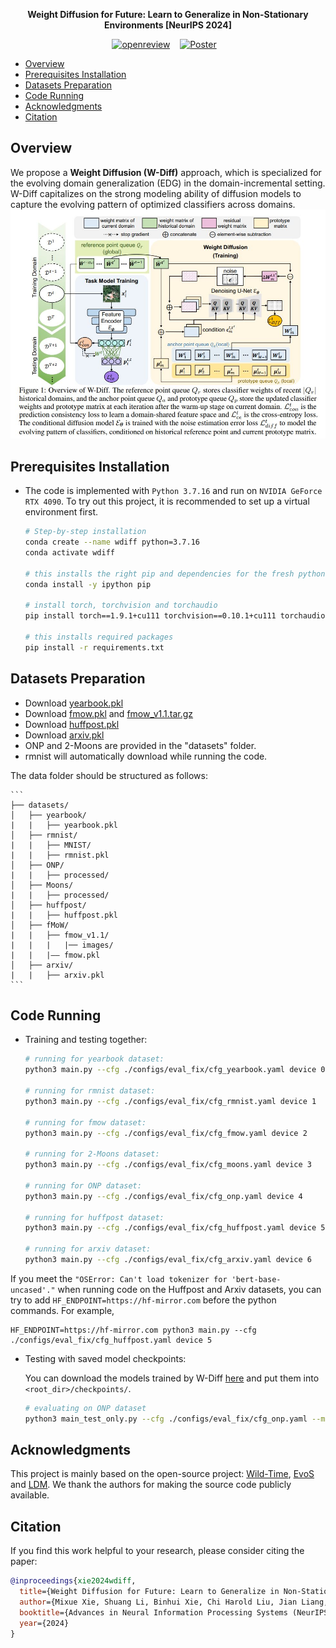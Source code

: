 <div align="center">  
  
**Weight Diffusion for Future: Learn to Generalize in Non-Stationary Environments [NeurIPS 2024]**

[![openreview](https://img.shields.io/badge/Paper-openreview-%23B31B1B?style=flat-square)](https://openreview.net/pdf?id=2cFUYnNL1m) &nbsp;&nbsp;
[![Poster](https://img.shields.io/badge/Poster-Dropbox-%23B31B1B?logo=dropbox&style=flat-square)](https://neurips.cc/media/PosterPDFs/NeurIPS%202024/96806.png?t=1730257792.3534477) &nbsp;&nbsp;

</div>


<!-- TOC -->

- [Overview](#overview)
- [Prerequisites Installation](#prerequisites-installation)
- [Datasets Preparation](#datasets-preparation)
- [Code Running](#code-running)
- [Acknowledgments](#acknowledgments)
- [Citation](#citation)

<!-- /TOC -->

## Overview

We propose a **Weight Diffusion (W-Diff)** approach, which is specialized for the evolving domain generalization (EDG) in the domain-incremental setting. W-Diff capitalizes on the strong modeling ability of diffusion models to capture the evolving pattern of optimized classifiers across domains.
![image](./Figures/Fig_W-Diff.jpg)

## Prerequisites Installation

* The code is implemented with `Python 3.7.16` and run on `NVIDIA GeForce RTX 4090`. To try out this project, it is recommended to set up a virtual environment first.

    ```bash
    # Step-by-step installation
    conda create --name wdiff python=3.7.16
    conda activate wdiff

    # this installs the right pip and dependencies for the fresh python
    conda install -y ipython pip
  
    # install torch, torchvision and torchaudio
    pip install torch==1.9.1+cu111 torchvision==0.10.1+cu111 torchaudio==0.9.1 -f https://download.pytorch.org/whl/torch_stable.html

    # this installs required packages
    pip install -r requirements.txt
    ```

## Datasets Preparation

- Download [yearbook.pkl](https://drive.google.com/u/0/uc?id=1mPpxoX2y2oijOvW1ymiHEYd7oMu2vVRb&export=download)
- Download [fmow.pkl](https://drive.google.com/u/0/uc?id=1s_xtf2M5EC7vIFhNv_OulxZkNvrVwIm3&export=download) and [fmow_v1.1.tar.gz](https://worksheets.codalab.org/bundles/0xaec91eb7c9d548ebb15e1b5e60f966ab)
- Download [huffpost.pkl]( https://drive.google.com/u/0/uc?id=1jKqbfPx69EPK_fjgU9RLuExToUg7rwIY&export=download)
- Download [arxiv.pkl](https://drive.google.com/u/0/uc?id=1H5xzHHgXl8GOMonkb6ojye-Y2yIp436V&export=download)
- ONP and 2-Moons are provided in the "datasets" folder.
- rmnist will automatically download while running the code.

The data folder should be structured as follows:
    
    ```
    ├── datasets/
    │   ├── yearbook/     
    |   |   ├── yearbook.pkl
    │   ├── rmnist/
    |   |   ├── MNIST/
    |   |   ├── rmnist.pkl
    │   ├── ONP/	
    |   |   ├── processed/
    │   ├── Moons/	
    |   |   ├── processed/
    │   ├── huffpost/	
    |   |   ├── huffpost.pkl
    │   ├── fMoW/	
    |   |   ├── fmow_v1.1/
    |   |   |   |── images/
    |   |   |—— fmow.pkl
    │   ├── arxiv/	
    |   |   ├── arxiv.pkl
    ```

## Code Running

* Training and testing together:

    ```bash
    # running for yearbook dataset:
    python3 main.py --cfg ./configs/eval_fix/cfg_yearbook.yaml device 0
    
    # running for rmnist dataset:
    python3 main.py --cfg ./configs/eval_fix/cfg_rmnist.yaml device 1
  
    # running for fmow dataset:
    python3 main.py --cfg ./configs/eval_fix/cfg_fmow.yaml device 2
   
    # running for 2-Moons dataset:
    python3 main.py --cfg ./configs/eval_fix/cfg_moons.yaml device 3
    
    # running for ONP dataset:
    python3 main.py --cfg ./configs/eval_fix/cfg_onp.yaml device 4
  
    # running for huffpost dataset:
    python3 main.py --cfg ./configs/eval_fix/cfg_huffpost.yaml device 5
    
    # running for arxiv dataset:
    python3 main.py --cfg ./configs/eval_fix/cfg_arxiv.yaml device 6

    ```
  
If you meet the `"OSError: Can't load tokenizer for 'bert-base-uncased'."` when running code on the Huffpost and Arxiv datasets, you can try to add `HF_ENDPOINT=https://hf-mirror.com` before the python commands. For example,
```
HF_ENDPOINT=https://hf-mirror.com python3 main.py --cfg ./configs/eval_fix/cfg_huffpost.yaml device 5
```
  
* Testing with saved model checkpoints:

   You can download the models trained by W-Diff [here](https://github.com/BIT-DA/W-Diff/releases/tag/model_checkpoints) and put them into `<root_dir>/checkpoints/`.

   ```bash
  # evaluating on ONP dataset
   python3 main_test_only.py --cfg ./configs/eval_fix/cfg_onp.yaml --model_path 'abs_path_of_onp_model.pkl' device 5
    ```

## Acknowledgments

This project is mainly based on the open-source project: [Wild-Time](https://github.com/huaxiuyao/Wild-Time), [EvoS](https://github.com/BIT-DA/EvoS) and [LDM](https://github.com/CompVis/latent-diffusion). We thank the authors for making the source code publicly available.



## Citation

If you find this work helpful to your research, please consider citing the paper:

```bibtex
@inproceedings{xie2024wdiff,
  title={Weight Diffusion for Future: Learn to Generalize in Non-Stationary Environments},
  author={Mixue Xie, Shuang Li, Binhui Xie, Chi Harold Liu, Jian Liang, Zixun Sun, Ke Feng, Chengwei Zhu},
  booktitle={Advances in Neural Information Processing Systems (NeurIPS)},
  year={2024}
}
```

